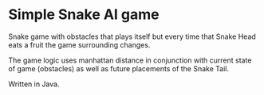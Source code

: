 # Simple Snake AI game

Snake game with obstacles that plays itself but every time that Snake Head eats a fruit the game surrounding changes.

The game logic uses manhattan distance in conjunction with current state of game (obstacles) as well as future placements of the Snake Tail.

Written in Java. 
